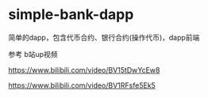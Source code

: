 # simple-bank-dapp



简单的dapp，包含代币合约、银行合约(操作代币)，dapp前端



参考 b站up视频 

https://www.bilibili.com/video/BV15tDwYcEw8

https://www.bilibili.com/video/BV1RFsfe5Ek5

